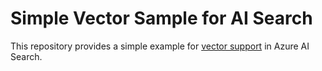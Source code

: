 # Simple Vector Sample for AI Search


This repository provides a simple example for [vector support](https://learn.microsoft.com/azure/search/vector-search-overview) in Azure AI Search.


